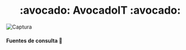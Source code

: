 <h1 align="center">  :avocado: AvocadoIT :avocado:                         
</h1>

![Captura](https://user-images.githubusercontent.com/64434461/105331045-9d785e00-5b98-11eb-9a3b-6da9ddb5949d.PNG)

#### Fuentes de consulta 🤖








